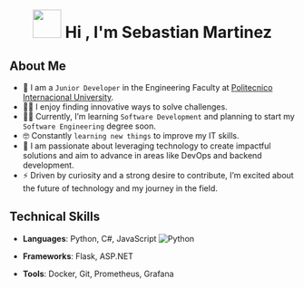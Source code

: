  <h1 align="center"><picture><img src = "https://github.com/7oSkaaa/7oSkaaa/blob/main/Images/about_me.gif?raw=true" width = 50px></picture> Hi , I'm Sebastian Martinez</h1>
<p align="center">

 
## About Me

- :school: I am a `Junior Developer` in the Engineering Faculty at [Politecnico Internacional University](https://www.politecnicointernacional.edu.co/sw/es).
- :technologist: I enjoy finding innovative ways to solve challenges.
- :student: Currently, I’m learning `Software Development` and planning to start my `Software Engineering` degree soon.
- :nerd_face: Constantly `learning new things` to improve my IT skills.
- :dart: I am passionate about leveraging technology to create impactful solutions and aim to advance in areas like DevOps and backend development.
- :zap: Driven by curiosity and a strong desire to contribute, I’m excited about the future of technology and my journey in the field.

## Technical Skills

- **Languages**: Python, C#, JavaScript
  ![Python](https://img.shields.io/badge/python-3670A0?style=for-the-badge&logo=python&logoColor=ffdd54)
  
- **Frameworks**: Flask, ASP.NET
- **Tools**: Docker, Git, Prometheus, Grafana

<br>
</p>
